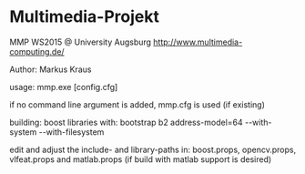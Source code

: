 # Multimedia-Projekt
MMP WS2015 @ University Augsburg
http://www.multimedia-computing.de/

Author: Markus Kraus

usage: 
mmp.exe [config.cfg]

if no command line argument is added, mmp.cfg is used (if existing)

building:
boost libraries with: 
bootstrap
b2 address-model=64 --with-system --with-filesystem

edit and adjust the include- and library-paths in: 
boost.props, opencv.props, vlfeat.props and 
matlab.props (if build with matlab support is desired)
